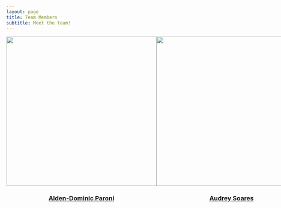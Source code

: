```yaml
---
layout: page
title: Team Members
subtitle: Meet the team!
---
```


<div class="row" style="display: inline-flex">
  <div class="column" style="display: inline">
    <img width="400px" 
       style="alignment: center"
       src="../assets/img/alden.jpg" 
       class="img-thumbnail" >
    <a href="https://aldenparoni.github.io/"><h3 style="text-align: center">Alden-Dominic Paroni</h3></a>
  </div>
  <div class="column" style="display: inline">
    <img width="400px"
       style="alignment: center"
       src="../assets/img/audrey.jpg" 
       class="img-thumbnail">
    <a href="https://audreysoares.github.io/"><h3 style="text-align: center">Audrey Soares</h3></a>
    <h3></h3>
  </div>
  <div class="column" style="display: inline">
    <img width="400px" 
       style="alignment: center"
       src="../assets/img/mark.jpg" 
       class="img-thumbnail" >
    <a href="https://crepesalot.github.io/"><h3 style="text-align: center">Mark Burgess</h3></a>
  </div>
  <div class="column" style="display: inline">
    <img width="400px" 
       style="alignment: center"
       src="../assets/img/chris.jpg" 
       class="img-thumbnail" >
    <a href="https://caspascual.github.io/"><h3 style="text-align: center">Christopher Pascual</h3></a>
  </div>
  <div class="column" style="display: inline">
    <img width="400px" 
       style="alignment: center"
       src="../assets/img/tung.jpg" 
       class="img-thumbnail" >
    <a href="https://tungxn.github.io/"><h3 style="text-align: center">Tung Nguyen</h3></a>
  </div>
</div>